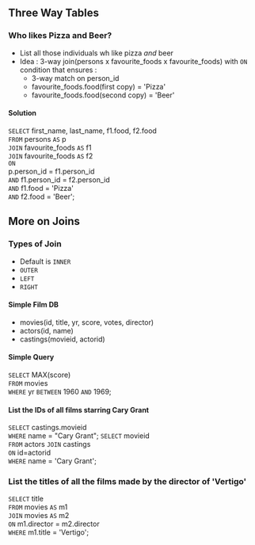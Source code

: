 ## Three Way Tables
### Who likes Pizza and Beer?
- List all those individuals wh like pizza *and* beer
- Idea : 3-way join(persons x favourite_foods x favourite_foods) with `ON` condition that ensures :
    - 3-way match on person_id
    - favourite_foods.food(first copy) = 'Pizza'
    - favourite_foods.food(second copy) = 'Beer'
#### Solution
`SELECT` first_name, last_name, f1.food, f2.food<br>
`FROM` persons `AS` p<br>
`JOIN` favourite_foods `AS` f1<br>
`JOIN` favourite_foods `AS` f2<br>
`ON`<br> p.person_id = f1.person_id<br>
`AND` f1.person_id = f2.person_id<br>
`AND` f1.food = 'Pizza'<br>
`AND` f2.food = 'Beer';

## More on Joins
### Types of Join
- Default is `INNER`
- `OUTER`
- `LEFT`
- `RIGHT`

#### Simple Film DB
- movies(id, title, yr, score, votes, director)
- actors(id, name)
- castings(movieid, actorid)
#### Simple Query 
`SELECT` MAX(score)<br>
`FROM` movies<br>
`WHERE` yr `BETWEEN` 1960 `AND` 1969;

#### List the IDs of all films starring Cary Grant
`SELECT` castings.movieid<br>
`WHERE` name = "Cary Grant";
`SELECT` movieid<br>
`FROM` actors `JOIN` castings<br>
`ON` id=actorid<br>
`WHERE` name = 'Cary Grant';

### List the titles of all the films made by the director of 'Vertigo'

`SELECT` title<br>
`FROM` movies `AS` m1<br>
`JOIN` movies `AS` m2<br>
`ON` m1.director = m2.director<br>
`WHERE` m1.title = 'Vertigo';
